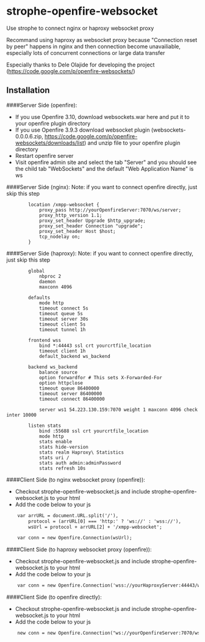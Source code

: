 # strophe-openfire-websocket
Use strophe to connect nginx or haproxy websocket proxy

Recommand using haproxy as websocket proxy because "Connection reset by peer" happens in nginx and then connection become unavailiable, especially lots of concurrent connections or large data transfer

Especially thanks to Dele Olajide for developing the project (https://code.google.com/p/openfire-websockets/)

## Installation
####Server Side (openfire): 
* If you use Openfire 3.10, download websockets.war here and put it to your openfire plugin directory
* If you use Openfire 3.9.3 download websocket plugin (websockets-0.0.0.6.zip, https://code.google.com/p/openfire-websockets/downloads/list) and unzip file to your openfire plugin directory
* Restart openfire server
* Visit openfire admin site and select the tab "Server" and you should see the child tab "WebSockets" and the default "Web Application Name" is ws

####Server Side (nginx): 
Note: if you want to connect openfire directly, just skip this step
```
        location /xmpp-websocket {
            proxy_pass http://yourOpenfireServer:7070/ws/server;
            proxy_http_version 1.1;
            proxy_set_header Upgrade $http_upgrade;
            proxy_set_header Connection "upgrade";
            proxy_set_header Host $host;
            tcp_nodelay on;
        }
```

####Server Side (haproxy): 
Note: if you want to connect openfire directly, just skip this step
```
        global
            nbproc 2
            daemon
            maxconn 4096

        defaults
            mode http
            timeout connect 5s
            timeout queue 5s
            timeout server 30s
            timeout client 5s
            timeout tunnel 1h

        frontend wss
            bind *:44443 ssl crt yourcrtfile_location
            timeout client 1h
            default_backend ws_backend

        backend ws_backend
            balance source
            option forwardfor # This sets X-Forwarded-For
            option httpclose
            timeout queue 86400000
            timeout server 86400000
            timeout connect 86400000

            server ws1 54.223.130.159:7070 weight 1 maxconn 4096 check inter 10000

        listen stats
            bind :55688 ssl crt yourcrtfile_location
            mode http
            stats enable
            stats hide-version
            stats realm Haproxy\ Statistics
            stats uri /
            stats auth admin:adminPassword
            stats refresh 10s
```

####Client Side (to nginx websocket proxy (openfire)):
* Checkout strophe-openfire-websocket.js and include strophe-openfire-websocket.js to your html
* Add the code below to your js
```html
    var arrURL = document.URL.split('/'),
        protocol = (arrURL[0] === 'http:' ? 'ws://' : 'wss://'),
        wsUrl = protocol + arrURL[2] + '/xmpp-websocket';

    var conn = new Openfire.Connection(wsUrl);
```

####Client Side (to haproxy websocket proxy (openfire)):
* Checkout strophe-openfire-websocket.js and include strophe-openfire-websocket.js to your html
* Add the code below to your js
```html
    var conn = new Openfire.Connection('wss://yourHaproxyServer:44443/ws/server');
```

####Client Side (to openfire directly):
* Checkout strophe-openfire-websocket.js and include strophe-openfire-websocket.js to your html
* Add the code below to your js
```html
    new conn = new Openfire.Connection("ws://yourOpenfireServer:7070/ws/server");
```
